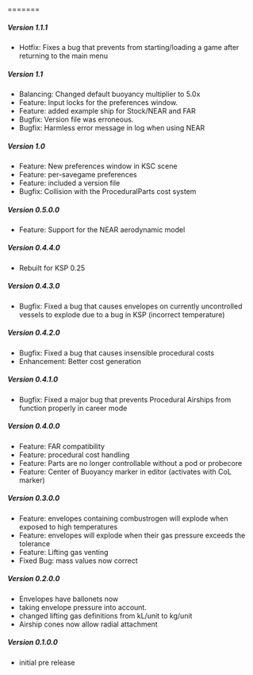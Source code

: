 =======
##### Version 1.1.1
- Hotfix: Fixes a bug that prevents from starting/loading a game after returning to the main menu

##### Version 1.1
- Balancing: Changed default buoyancy multiplier to 5.0x
- Feature: Input locks for the preferences window.
- Feature: added example ship for Stock/NEAR and FAR
- Bugfix: Version file was erroneous.
- Bugfix: Harmless error message in log when using NEAR

##### Version 1.0
- Feature: New preferences window in KSC scene
- Feature: per-savegame preferences
- Feature: included a version file
- Bugfix: Collision with the ProceduralParts cost system

##### Version 0.5.0.0
- Feature: Support for the NEAR aerodynamic model

##### Version 0.4.4.0
- Rebuilt for KSP 0.25

##### Version 0.4.3.0
- Bugfix: Fixed a bug that causes envelopes on currently uncontrolled vessels to explode due to a bug in KSP (incorrect temperature)

##### Version 0.4.2.0
- Bugfix: Fixed a bug that causes insensible procedural costs
- Enhancement: Better cost generation

##### Version 0.4.1.0
- Bugfix: Fixed a major bug that prevents Procedural Airships from function properly in career mode

##### Version 0.4.0.0
- Feature: FAR compatibility
- Feature: procedural cost handling
- Feature: Parts are no longer controllable without a pod or probecore
- Feature: Center of Buoyancy marker in editor (activates with CoL marker)

##### Version 0.3.0.0
- Feature: envelopes containing combustrogen will explode when exposed to high temperatures
- Feature: envelopes will explode when their gas pressure exceeds the tolerance
- Feature: Lifting gas venting
- Fixed Bug: mass values now correct

##### Version 0.2.0.0
- Envelopes have ballonets now
- taking envelope pressure into account.
- changed lifting gas definitions from kL/unit to kg/unit
- Airship cones now allow radial attachment

##### Version 0.1.0.0
- initial pre release